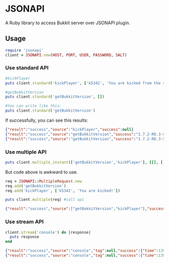 # JSONAPI

A Ruby library to access Bukkit server over JSONAPI plugin.

## Usage

```ruby
require 'jsonapi'
client = JSONAPI.new(HOST, PORT, USER, PASSWORD, SALT)
```

### Use standard API

```ruby
#kickPlayer
puts client.standard('kickPlayer', ['k5342', 'You are kicked from the server.'])

#getBukkitVersion
puts client.standard('getBukkitVersion', [])

#You can write like this:
puts client.standard('getBukkitVersion')
```

If successfully, you can see this results:

```json
{"result":"success","source":"kickPlayer","success":null}
{"result":"success","source":"getBukkitVersion","success":"1.7.2-R0.3-SNAPSHOT"}
{"result":"success","source":"getBukkitVersion","success":"1.7.2-R0.3-SNAPSHOT"}
```

### Use multiple API

```ruby
puts client.multiple_instant(['getBukkitVersion','kickPlayer'], [[], ['k5342', 'You are kicked from the server.']])
```

But code above is awkward to use.

```ruby
req = JSONAPI::MultipleRequest.new
req.add('getBukkitVersion')
req.add('kickPlayer', ['k5342', 'You are kicked!'])

puts client.multiple(req) #call api
```

```json
{"result":"success","source":["getBukkitVersion","kickPlayer"],"success":[{"result":"success","source":"getBukkitVersion","success":"1.7.2-R0.3-SNAPSHOT"},{"result":"success","success":null ,"source":"kickPlayer"}]}
```

### Use stream API

```ruby
client.stream('console') do |response|
  puts response
end
```

```json
{"result":"success","source":"console","tag":null,"success":{"time":1393679649,"line":"2014-03-01 22:14:09 [INFO] [JSONAPI] [API Call] 127.0.0.1: method=kickPlayer?args=[\"k5342\",\"\"]\n"}}
{"result":"success","source":"console","tag":null,"success":{"time":1393679649,"line":"2014-03-01 22:14:09 [INFO] onPlayerKick - before:§ek5342 left the game.\n"}}
```


